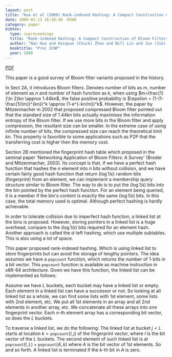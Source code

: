 ```yaml
---
layout: post
title: "Hua et al (2008) Rank-indexed Hashing: A Compact Construction of Bloom Filters and Variants (ICNP)"
date: 2009-01-13 16:28:48 -0500
category: paper
bibtex:
  type: inproceedings
  title: "Rank-indexed Hashing: A Compact Construction of Bloom Filters and Variants"
  author: "Nan Hua and Haiquan (Chuck) Zhao and Bill Lin and Jun (Jim) Xu"
  booktitle: "Proc ICNP"
  year: 2008
---
```


[PDF](https://drive.google.com/open?id=0B6DoI_vm0OLfU19EWHlDc0t2RlE)

This paper is a good survey of Bloom filter variants proposed in the history.

In Sect 2A, it introduces Bloom filters. Denotes number of bits as $m$, number
of element as $n$ and number of hash function as $k$, when using
$m=\frac{1}{\ln 2}kn \approx 1.44kn$, the false positive probability is
$\epsilon = (1-(1-\frac{1}{m})^{kn})^k \approx (1-e^{-kn/m})^k$. However, the
paper by Mitzenmacher in 2002 that proposed compressed Bloom filter pointed out
that the standard size of $1.44kn$ bits actually maximises the information
entropy of the Bloom filter. If we use more bits in the Bloom filter and apply
compression, the resultant size can be smaller. In the extreme case of using
infinite number of bits, the compressed size can reach the theoretical limit
$kn$. This property is favorible to some applications such as P2P that the
transferring cost is higher then the memory cost.

Section 2B mentioned the fingerprint hash table which proposed in the seminal
paper 'Networking Application of Bloom Filters: A Survey' (Broder and
Mitzenmacher, 2003). Its concept is that, if we have a perfect hash function
that hashes the $n$ element into $n$ bits without collision, and we have certain
fairly good hash function that return $(\log 1/\epsilon)$ random bits
(fingerprint) from an element, we can implement a membership query structure
similar to Bloom filter. The way to do is to put the $(\log 1/\epsilon)$ bits
into the bin pointed by the perfect hash function. For an element being queried,
it is a member if the bin's content is exactly the same $(\log 1/\epsilon)$
bits. In this case, the total memory used is optimal. Although perfect hashing
is hardly achievable.

In order to tolerate collision due to imperfect hash function, a linked list at
the bins is proposed. However, storing pointers in a linked list is a huge
overhead, compare to the $(\log 1/\epsilon)$ bits required for an element hash.
Another approach is called the $d$-left hashing, which use multiple subtables.
This is also using a lot of space.

This paper proposed rank-indexed hashing. Which is using linked list to store
fingerprints but can avoid the storage of lengthy pointers. The idea assumes we
have a `popcount` function, which returns the number of 1-bits in a bit vector.
This `popcount` function is available as machine instruction in x86-64
architecture. Given we have this function, the linked list can be implemented as
follows:

Assume we have $L$ buckets, each bucket may have a linked list or empty. Each
element in a linked list can have a successor or not. So looking at all linked
list as a whole, we can find some lists with 1st element, some lists with 2nd
element, etc. We put all 1st elements in an array and all 2nd elements in
another array, etc. We concatenate all these arrays into one fingerprint vector.
Each $n$-th element array has a corresponding bit vector, so does the $L$
buckets.

To traverse a linked list, we do the following: The linked list at bucket $j<L$
starts at location $k=\texttt{popcount}(I,j)$ of the fingerprint vector, where
$I$ is the bit vector of the $L$ buckets. The second element of such linked list
is at $\texttt{popcount}(I,L)+\texttt{popcount}(A,k)$ where $A$ is the bit
vector of 1st elements. So and so forth. A linked list is terminated if the
$k$-th bit in $A$ is zero.
